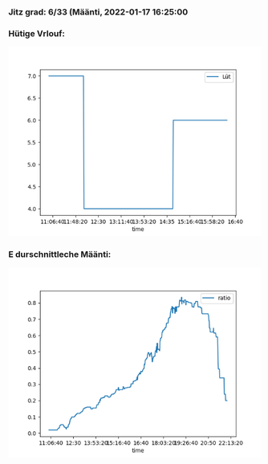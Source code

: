 ### Jitz grad: 6/33 (Määnti, 2022-01-17 16:25:00

### Hütige Vrlouf:
![Graph](Today.png)

### E durschnittleche Määnti:
![Graph](Määnti.png)